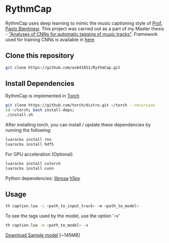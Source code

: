 # RythmCap
RythmCap uses deep learning to mimic the music captioning style of [Prof. Paolo Bientinesi](http://hpac.rwth-aachen.de/~pauldj). This project was carried out as a part of my Master thesis - ["Analyses of CNNs for automatic tagging of music tracks"](https://drive.google.com/file/d/1ljEz-KJPpg3KZHLHEh891Tl3DNh2V1Lp/view?usp=sharing). Framework used for training CNNs is available in [here](https://github.com/as641651/CNNs-for-automatic-tagging-of-music-tracks)

## Clone this repository

```bash
git clone https://github.com/as641651/RythmCap.git
```

## Install Dependencies

RythmCap is implemented in [Torch](http://torch.ch/)

```bash
git clone https://github.com/torch/distro.git ~/torch --recursive
cd ~/torch; bash install-deps;
./install.sh
```

After installing torch, you can install / update these dependencies by running the following:

```bash
luarocks install rnn
luarocks install hdf5
```
For GPU acceleration (Optional)

```bash
luarocks install cutorch
luarocks install cunn
```
Python dependencies:
[librosa](https://librosa.github.io/librosa/install.html)
[h5py](http://docs.h5py.org/en/latest/build.html)

## Usage

```bash
th caption.lua -i <path_to_input_track> -m <path_to_model>
```

To see the tags used by the model, use the option '-v'
```bash
th caption.lua -m <path_to_model> -v
```

[Download Sample model](https://drive.google.com/open?id=0B8Uc-OssxXlDV1FheU1BVEdkVVE) [~145MB]
